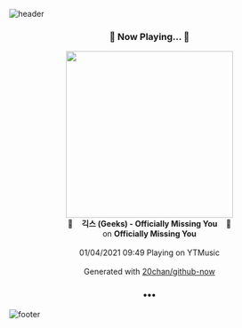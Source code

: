 ![header](https://capsule-render.vercel.app/api?type=wave&height=170&section=header&text=Hi.%20I'm%20SHIFT&fontColor=090707&fontAlignX=45&fontAlignY=65&fontSize=100)

<h3 align="center">🎵 Now Playing... 🎵</h3>
<p align="center">
  <a href="https://music.youtube.com/channel/UCk30waAVsGbvc2n_8aQGpkQ">
    <img width="300" src="https://lh3.googleusercontent.com/xStbuAc4_ycIFGGqhYKX4fDAZzhkU1g50-nZVqBCyBDHsjFcL567r86anCpJjg-7K_dTPLVE5m0pVqo0">
  </a>
  <br>
  🎵&nbsp&nbsp&nbsp <b>긱스 (Geeks) - Officially Missing You</b> &nbsp&nbsp&nbsp🎵
  <br>
  on <b>Officially Missing You</b>
  
  <br />
  <br />
  01/04/2021 09:49 Playing on YTMusic
  <br />
  <br />
  Generated with <a href="https://github.com/20chan/github-now">20chan/github-now</a>
</p>

<h3 align="center">•••</h3>

![footer](https://capsule-render.vercel.app/api?type=wave&height=150&section=footer)
